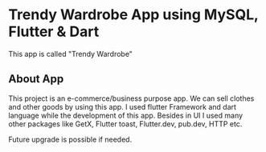# Trendy Wardrobe App using MySQL, Flutter & Dart

This app is called "Trendy  Wardrobe"

## About App

This project is an e-commerce/business purpose app. We can sell clothes and other goods by using this app. I used flutter Framework and dart language while the development of this app. Besides in UI I used many other packages like GetX, Flutter toast, Flutter.dev, pub.dev, HTTP etc.

Future upgrade is possible if needed.
